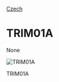 
[Czech](./README.cs.md)
<!--- module --->
# TRIM01A
<!--- Emodule --->

<!--- subtitle --->None<!--- Esubtitle --->

![TRIM01A](/doc/img/TRIM01A_QRcode.png)

<!--- description --->TRIM01A<!--- Edescription --->
            